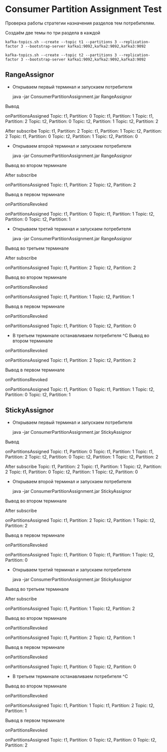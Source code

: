 # Consumer Partition Assignment Test

Проверка работы стратегии назначения разделов тем потребителям.

Создаём две темы по три раздела в каждой

    kafka-topics.sh --create --topic t1 --partitions 3 --replication-factor 3 --bootstrap-server kafka1:9092,kafka2:9092,kafka3:9092

    kafka-topics.sh --create --topic t2 --partitions 3 --replication-factor 3 --bootstrap-server kafka1:9092,kafka2:9092,kafka3:9092

## RangeAssignor

* Открываем первый терминал и запускаем потребителя

    java -jar ConsumerPartitionAssignment.jar RangeAssignor

Вывод 

onPartitionsAssigned
Topic: t1, Partition: 0
Topic: t1, Partition: 1
Topic: t1, Partition: 2
Topic: t2, Partition: 0
Topic: t2, Partition: 1
Topic: t2, Partition: 2

After subscribe
Topic: t1, Partition: 2
Topic: t1, Partition: 1
Topic: t2, Partition: 2
Topic: t1, Partition: 0
Topic: t2, Partition: 1
Topic: t2, Partition: 0

* Открываем второй терминал и запускаем потребителя

    java -jar ConsumerPartitionAssignment.jar RangeAssignor

Вывод во втором терминале

After subscribe

onPartitionsAssigned
Topic: t1, Partition: 2
Topic: t2, Partition: 2

Вывод в первом терминале

onPartitionsRevoked

onPartitionsAssigned
Topic: t1, Partition: 0
Topic: t1, Partition: 1
Topic: t2, Partition: 0
Topic: t2, Partition: 1

* Открываем третий терминал и запускаем потребителя

    java -jar ConsumerPartitionAssignment.jar RangeAssignor

Вывод во третьем терминале

After subscribe

onPartitionsAssigned
Topic: t1, Partition: 2
Topic: t2, Partition: 2

Вывод во втором терминале

onPartitionsRevoked

onPartitionsAssigned
Topic: t1, Partition: 1
Topic: t2, Partition: 1

Вывод в первом терминале

onPartitionsRevoked

onPartitionsAssigned
Topic: t1, Partition: 0
Topic: t2, Partition: 0

* В третьем терминале останавливаем потребителя
^C
Вывод во втором терминале

onPartitionsRevoked

onPartitionsAssigned
Topic: t1, Partition: 2
Topic: t2, Partition: 2

Вывод в первом терминале

onPartitionsRevoked

onPartitionsAssigned
Topic: t1, Partition: 0
Topic: t1, Partition: 1
Topic: t2, Partition: 0
Topic: t2, Partition: 1

## StickyAssignor

* Открываем первый терминал и запускаем потребителя

    java -jar ConsumerPartitionAssignment.jar StickyAssignor

Вывод 

onPartitionsAssigned
Topic: t1, Partition: 0
Topic: t1, Partition: 1
Topic: t1, Partition: 2
Topic: t2, Partition: 0
Topic: t2, Partition: 1
Topic: t2, Partition: 2

After subscribe
Topic: t1, Partition: 2
Topic: t1, Partition: 1
Topic: t2, Partition: 2
Topic: t1, Partition: 0
Topic: t2, Partition: 1
Topic: t2, Partition: 0

* Открываем второй терминал и запускаем потребителя

    java -jar ConsumerPartitionAssignment.jar StickyAssignor

Вывод во втором терминале

After subscribe

onPartitionsAssigned
Topic: t1, Partition: 2
Topic: t2, Partition: 1
Topic: t2, Partition: 2

Вывод в первом терминале

onPartitionsRevoked

onPartitionsAssigned
Topic: t1, Partition: 0
Topic: t1, Partition: 1
Topic: t2, Partition: 0

* Открываем третий терминал и запускаем потребителя

    java -jar ConsumerPartitionAssignment.jar StickyAssignor

Вывод во третьем терминале

After subscribe

onPartitionsAssigned
Topic: t1, Partition: 1
Topic: t2, Partition: 2

Вывод во втором терминале

onPartitionsRevoked

onPartitionsAssigned
Topic: t1, Partition: 2
Topic: t2, Partition: 1

Вывод в первом терминале

onPartitionsRevoked

onPartitionsAssigned
Topic: t1, Partition: 0
Topic: t2, Partition: 0

* В третьем терминале останавливаем потребителя
^C

Вывод во втором терминале

onPartitionsRevoked

onPartitionsAssigned
Topic: t1, Partition: 1
Topic: t1, Partition: 2
Topic: t2, Partition: 1

Вывод в первом терминале

onPartitionsRevoked

onPartitionsAssigned
Topic: t1, Partition: 0
Topic: t2, Partition: 0
Topic: t2, Partition: 2
